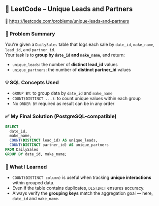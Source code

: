 
## 🧠 LeetCode – Unique Leads and Partners  
🔗 https://leetcode.com/problems/unique-leads-and-partners

### 📌 Problem Summary  
You're given a `DailySales` table that logs each sale by `date_id`, `make_name`, `lead_id`, and `partner_id`.  
Your task is to **group by `date_id` and `make_name`**, and return:  
- `unique_leads`: the number of **distinct lead_id** values  
- `unique_partners`: the number of **distinct partner_id** values  

### 💡 SQL Concepts Used  
- `GROUP BY`: to group data by `date_id` and `make_name`  
- `COUNT(DISTINCT ...)`: to count unique values within each group  
- No `ORDER BY` required as result can be in any order

### ✅ My Final Solution (PostgreSQL-compatible)
```sql
SELECT  
  date_id,  
  make_name,  
  COUNT(DISTINCT lead_id) AS unique_leads,  
  COUNT(DISTINCT partner_id) AS unique_partners  
FROM DailySales  
GROUP BY date_id, make_name;
```

### 💬 What I Learned  
- `COUNT(DISTINCT column)` is useful when tracking **unique interactions** within grouped data.  
- Even if the table contains duplicates, `DISTINCT` ensures accuracy.  
- Always verify the **grouping keys** match the aggregation goal — here, `date_id` and `make_name`.
